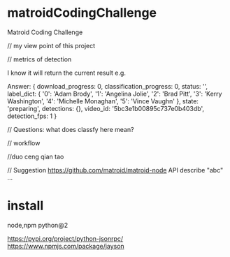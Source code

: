 # matroidCodingChallenge
Matroid Coding Challenge

// my view point of this project

// metrics of detection

I know it will return the current result e.g.

Answer:  { download_progress: 0,
  classification_progress: 0,
  status: '',
  label_dict:
   { '0': 'Adam Brody',
     '1': 'Angelina Jolie',
     '2': 'Brad Pitt',
     '3': 'Kerry Washington',
     '4': 'Michelle Monaghan',
     '5': 'Vince Vaughn' },
  state: 'preparing',
  detections: {},
  video_id: '5bc3e1b00895c737e0b403db',
  detection_fps: 1 }


// Questions:
what does classfy here mean?

// workflow


//duo ceng qian tao 

// Suggestion
https://github.com/matroid/matroid-node
API describe "abc" ...

# install

node,npm
python@2

https://pypi.org/project/python-jsonrpc/
https://www.npmjs.com/package/jayson